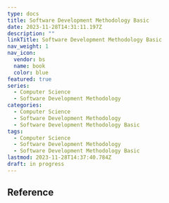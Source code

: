 ```yaml
---
type: docs
title: Software Development Methodology Basic
date: 2023-11-28T14:31:11.197Z
description: ""
linkTitle: Software Development Methodology Basic
nav_weight: 1
nav_icon:
  vendor: bs
  name: book
  color: blue
featured: true
series:
  - Computer Science
  - Software Development Methodology
categories:
  - Computer Science
  - Software Development Methodology
  - Software Development Methodology Basic
tags:
  - Computer Science
  - Software Development Methodology
  - Software Development Methodology Basic
lastmod: 2023-11-28T14:37:40.784Z
draft: in progress
---
```


## Reference
